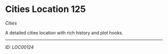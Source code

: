 # Cities Location 125

*Cities*

A detailed cities location with rich history and plot hooks.

---
*ID: LOC00124*